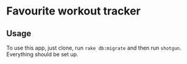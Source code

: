 # Favourite workout tracker

## Usage

To use this app, just clone, run `rake db:migrate` and then run `shotgun`.
Everything should be set up.
